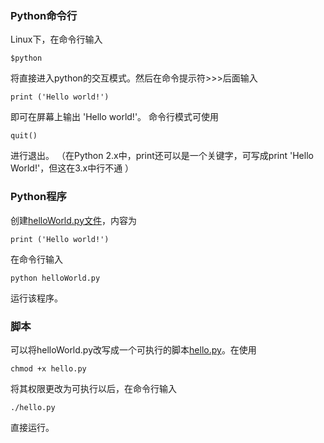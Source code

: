 ### Python命令行
Linux下，在命令行输入
```
$python
```
将直接进入python的交互模式。然后在命令提示符>>>后面输入
```
print ('Hello world!')
```
即可在屏幕上输出 'Hello world!'。
命令行模式可使用
```
quit()
```
进行退出。
（在Python 2.x中，print还可以是一个关键字，可写成print 'Hello World!'，但这在3.x中行不通 ）

### Python程序
创建[helloWorld.py文件](helloWorld.py)，内容为
```
print ('Hello world!')
```
在命令行输入
```
python helloWorld.py
```
运行该程序。

### 脚本
可以将helloWorld.py改写成一个可执行的脚本[hello.py](hello.py)。在使用
```
chmod +x hello.py
```
将其权限更改为可执行以后，在命令行输入
```
./hello.py
```
直接运行。